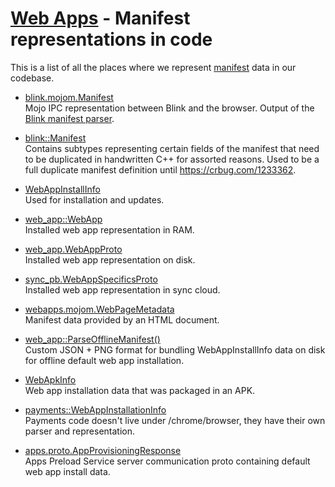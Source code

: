 # [Web Apps](../../README.md) - Manifest representations in code

This is a list of all the places where we represent
[manifest](https://w3c.github.io/manifest/) data in our codebase.

 - [blink.mojom.Manifest](../../../../third_party/blink/public/mojom/manifest/manifest.mojom)\
   Mojo IPC representation between Blink and the browser.
   Output of the [Blink manifest parser](../../../../third_party/blink/renderer/modules/manifest/manifest_parser.cc).

 - [blink::Manifest](../../../../third_party/blink/public/common/manifest/manifest.h)\
   Contains subtypes representing certain fields of the manifest that need to be duplicated in handwritten C++ for assorted reasons.
   Used to be a full duplicate manifest definition until https://crbug.com/1233362.

 - [WebAppInstallInfo](../web_app_install_info.h)\
   Used for installation and updates.

 - [web_app::WebApp](../web_app.h)\
   Installed web app representation in RAM.

 - [web_app.WebAppProto](../proto/web_app.proto)\
   Installed web app representation on disk.

 - [sync_pb.WebAppSpecificsProto](../../../../components/sync/protocol/web_app_specifics.proto)\
   Installed web app representation in sync cloud.

 - [webapps.mojom.WebPageMetadata](../../../../components/webapps/common/web_page_metadata.mojom)\
   Manifest data provided by an HTML document.

 - [web_app::ParseOfflineManifest()](../preinstalled_web_app_utils.cc)\
   Custom JSON + PNG format for bundling WebAppInstallInfo data on disk for offline default web app installation.

 - [WebApkInfo](../../android/webapk/webapk_info.h)\
   Web app installation data that was packaged in an APK.

 - [payments::WebAppInstallationInfo](../../../../components/payments/content/web_app_manifest.h)\
   Payments code doesn't live under /chrome/browser, they have their own parser and representation.

 - [apps.proto.AppProvisioningResponse](../../apps/app_preload_service/proto/app_provisioning.proto)\
   Apps Preload Service server communication proto containing default web app install data.
